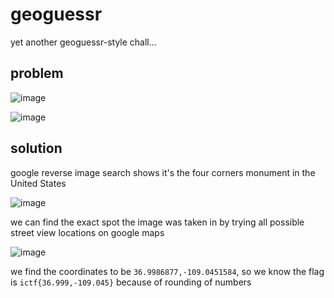 # geoguessr

yet another geoguessr-style chall...

## problem

![image](https://github.com/quasar098/ctf-writeups/assets/70716985/e2393ce9-8c2c-4b51-80e6-68b7ad873968)

![image](https://github.com/quasar098/ctf-writeups/assets/70716985/b508efeb-7130-4d87-a235-e0ef939252bb)

## solution

google reverse image search shows it's the four corners monument in the United States

![image](https://github.com/quasar098/ctf-writeups/assets/70716985/6a5add27-41e0-48fc-bad3-4eff3c6e8589)

we can find the exact spot the image was taken in by trying all possible street view locations on google maps

![image](https://github.com/quasar098/ctf-writeups/assets/70716985/ecf0de9b-ec54-4ab4-84ad-98a3d422ce30)

we find the coordinates to be `36.9986877,-109.0451584`, so we know the flag is `ictf{36.999,-109.045}` because of rounding of numbers

